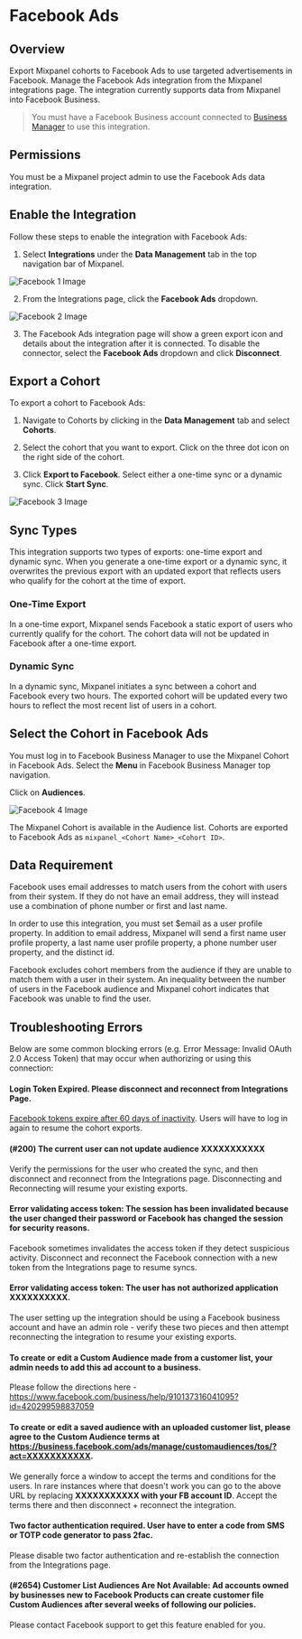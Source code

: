 # Facebook Ads


## Overview

Export Mixpanel cohorts to Facebook Ads to use targeted advertisements in Facebook. Manage the Facebook Ads integration from the Mixpanel integrations page. The integration currently supports data from Mixpanel into Facebook Business.

>You must have a Facebook Business account connected to [Business Manager](https://audience.42matters.com/blog/how-to-connect-your-facebook-ad-account-to-business-manager-to-use-custom-audiences) to use this integration.

## Permissions

You must be a Mixpanel project admin to use the Facebook Ads data integration.

## Enable the Integration

Follow these steps to enable the integration with Facebook Ads:

1. Select **Integrations** under the **Data Management** tab in the top navigation bar of Mixpanel.

![Facebook 1 Image](/facebook1.png)

2. From the Integrations page, click the **Facebook Ads** dropdown.

![Facebook 2 Image](/facebook2.png)

3. The Facebook Ads integration page will show a green export icon and details about the integration after it is connected. To disable the connector, select the **Facebook Ads** dropdown and click **Disconnect**.

## Export a Cohort

To export a cohort to Facebook Ads: 

1. Navigate to Cohorts by clicking in the **Data Management** tab and select **Cohorts**.

2. Select the cohort that you want to export. Click on the three dot icon on the right side of the cohort. 

3. Click **Export to Facebook**. Select either a one-time sync or a dynamic sync. Click **Start Sync**.

![Facebook 3 Image](/facebook3.png)

## Sync Types

This integration supports two types of exports: one-time export and dynamic sync. When you generate a one-time export or a dynamic sync, it overwrites the previous export with an updated export that reflects users who qualify for the cohort at the time of export.

### One-Time Export
In a one-time export, Mixpanel sends Facebook a static export of users who currently qualify for the cohort. The cohort data will not be updated in Facebook after a one-time export.

### Dynamic Sync
In a dynamic sync, Mixpanel initiates a sync between a cohort and Facebook every two hours. The exported cohort will be updated every two hours to reflect the most recent list of users in a cohort.

## Select the Cohort in Facebook Ads

You must log in to Facebook Business Manager to use the Mixpanel Cohort in Facebook Ads. Select the **Menu** in Facebook Business Manager top navigation. 

Click on **Audiences**.

![Facebook 4 Image](/facebook4.png)

The Mixpanel Cohort is available in the Audience list. Cohorts are exported to Facebook Ads as `mixpanel_<Cohort Name>_<Cohort ID>`.

## Data Requirement

Facebook uses email addresses to match users from the cohort with users from their system. If they do not have an email address, they will instead use a combination of phone number or first and last name.

In order to use this integration, you must set $email as a user profile property. In addition to email address, Mixpanel will send a first name user profile property, a last name user profile property, a phone number user property, and the distinct id. 

Facebook excludes cohort members from the audience if they are unable to match them with a user in their system. An inequality between the number of users in the Facebook audience and Mixpanel cohort indicates that Facebook was unable to find the user.

## Troubleshooting Errors

Below are some common blocking errors (e.g. Error Message: Invalid OAuth 2.0 Access Token) that may occur when authorizing or using this connection:

#### Login Token Expired. Please disconnect and reconnect from Integrations Page.

[Facebook tokens expire after 60 days of inactivity](https://developers.facebook.com/docs/facebook-login/auth-vs-data/). Users will have to log in again to resume the cohort exports.

 

#### (#200) The current user can not update audience XXXXXXXXXXX

Verify the permissions for the user who created the sync, and then disconnect and reconnect from the Integrations page. Disconnecting and Reconnecting will resume your existing exports.

#### Error validating access token: The session has been invalidated because the user changed their password or Facebook has changed the session for security reasons.

Facebook sometimes invalidates the access token if they detect suspicious activity. Disconnect and reconnect the Facebook connection with a new token from the Integrations page to resume syncs.

#### Error validating access token: The user has not authorized application XXXXXXXXXX.

The user setting up the integration should be using a Facebook business account and have an admin role - verify these two pieces and then attempt reconnecting the integration to resume your existing exports.

#### To create or edit a Custom Audience made from a customer list, your admin needs to add this ad account to a business.

Please follow the directions here - https://www.facebook.com/business/help/910137316041095?id=420299598837059

#### To create or edit a saved audience with an uploaded customer list, please agree to the Custom Audience terms at https://business.facebook.com/ads/manage/customaudiences/tos/?act=XXXXXXXXXXX.

We generally force a window to accept the terms and conditions for the users. In rare instances where that doesn't work you can go to the above URL by replacing **XXXXXXXXXXX with your FB account ID**. Accept the terms there and then disconnect + reconnect the integration.

#### Two factor authentication required. User have to enter a code from SMS or TOTP code generator to pass 2fac.

Please disable two factor authentication and re-establish the connection from the Integrations page.

#### (#2654) Customer List Audiences Are Not Available: Ad accounts owned by businesses new to Facebook Products can create customer file Custom Audiences after several weeks of following our policies.

Please contact Facebook support to get this feature enabled for you.


